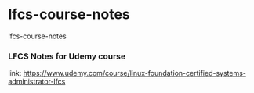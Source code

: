 # lfcs-course-notes
lfcs-course-notes
### LFCS Notes for Udemy course

link: https://www.udemy.com/course/linux-foundation-certified-systems-administrator-lfcs